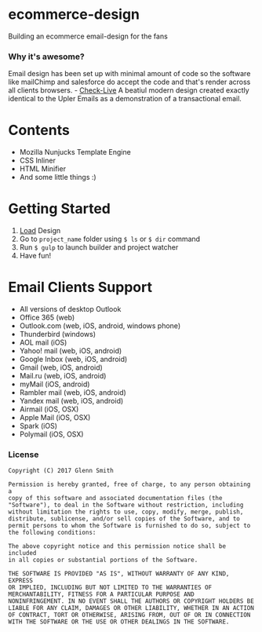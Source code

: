 # ecommerce-design
Building an ecommerce email-design for the fans

### Why it's awesome?
Email design has been set up with minimal amount of code so the software like mailChimp and salesforce do accept the code and that's render across all clients browsers.
    - <a href="https://aram-eli.github.io/Ecommerce/">Check-Live</a> 
A beatiul modern design created exactly identical to the Upler Emails
as a demonstration of a transactional email.  


# Contents

- Mozilla Nunjucks Template Engine
- CSS Inliner
- HTML Minifier
- And some little things :)

# Getting Started
1. <a href="https://aram-eli.github.io/Ecommerce/">Load</a> Design
2. Go to `project_name` folder using `$ ls` or `$ dir` command
3. Run `$ gulp` to launch builder and project watcher
4. Have fun!

# Email Clients Support
- All versions of desktop Outlook
- Office 365 (web)
- Outlook.com (web, iOS, android, windows phone)
- Thunderbird (windows)
- AOL mail (iOS)
- Yahoo! mail (web, iOS, android)
- Google Inbox (web, iOS, android)
- Gmail (web, iOS, android)
- Mail.ru (web, iOS, android)
- myMail (iOS, android)
- Rambler mail (web, iOS, android)
- Yandex mail (web, iOS, android)
- Airmail (iOS, OSX)
- Apple Mail (iOS, OSX)
- Spark (iOS)
- Polymail (iOS, OSX)



### License

```
Copyright (C) 2017 Glenn Smith

Permission is hereby granted, free of charge, to any person obtaining a
copy of this software and associated documentation files (the
"Software"), to deal in the Software without restriction, including
without limitation the rights to use, copy, modify, merge, publish,
distribute, sublicense, and/or sell copies of the Software, and to
permit persons to whom the Software is furnished to do so, subject to
the following conditions:

The above copyright notice and this permission notice shall be included
in all copies or substantial portions of the Software.

THE SOFTWARE IS PROVIDED "AS IS", WITHOUT WARRANTY OF ANY KIND, EXPRESS
OR IMPLIED, INCLUDING BUT NOT LIMITED TO THE WARRANTIES OF
MERCHANTABILITY, FITNESS FOR A PARTICULAR PURPOSE AND
NONINFRINGEMENT. IN NO EVENT SHALL THE AUTHORS OR COPYRIGHT HOLDERS BE
LIABLE FOR ANY CLAIM, DAMAGES OR OTHER LIABILITY, WHETHER IN AN ACTION
OF CONTRACT, TORT OR OTHERWISE, ARISING FROM, OUT OF OR IN CONNECTION
WITH THE SOFTWARE OR THE USE OR OTHER DEALINGS IN THE SOFTWARE.
```
